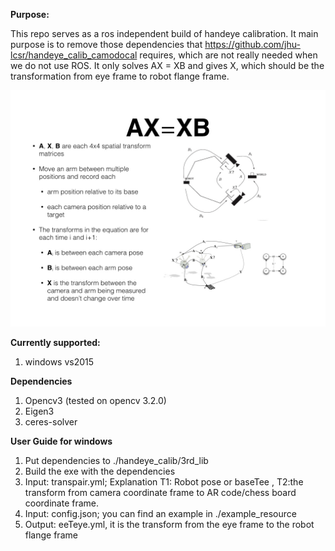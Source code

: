 **Purpose:**

This repo serves as a ros independent build of handeye calibration. It main purpose is to remove those dependencies that
https://github.com/jhu-lcsr/handeye_calib_camodocal requires, which are not really needed when we do not use ROS.
It only solves AX = XB and gives X, which should be the transformation from eye frame to robot flange frame.

![Image description](./doc/wdOyg.jpg)


**Currently supported:**
1. windows vs2015

**Dependencies**
1. Opencv3 (tested on opencv 3.2.0)
2. Eigen3
3. ceres-solver

**User Guide for windows**
1. Put dependencies to ./handeye_calib/3rd_lib
2. Build the exe with the dependencies
3. Input: transpair.yml; Explanation  T1: Robot pose or baseTee , T2:the transform from camera coordinate frame to AR code/chess board coordinate frame.
4. Input: config.json; you can find an example in ./example_resource
5. Output: eeTeye.yml, it is the transform from the eye frame to the robot flange frame